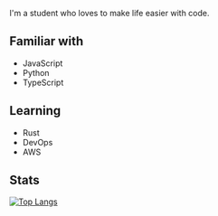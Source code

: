 I'm a student who loves to make life easier with code.

## Familiar with
- JavaScript
- Python
- TypeScript

## Learning
- Rust
- DevOps
- AWS

## Stats
[![Top Langs](https://github-readme-stats.vercel.app/api/top-langs/?username=spicyzboss&layout=compact&langs_count=10)](https://github.com/anuraghazra/github-readme-stats)
